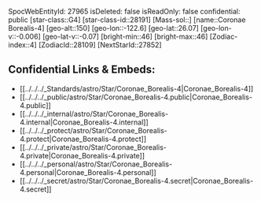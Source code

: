 ﻿---
location:
- 26.07
- 122.6
- 150
tags:
- astro/Star
type: Star
---

SpocWebEntityId: 27965
isDeleted: false
isReadOnly: false
confidential: public
[star-class::G4]
[star-class-id::28191]
[Mass-sol::]
[name::Coronae Borealis-4]
[geo-alt::150]
[geo-lon::-122.6]
[geo-lat::26.07]
[geo-lon-v::-0.006]
[geo-lat-v::-0.07]
[bright-min::46]
[bright-max::46]
[Zodiac-index::4]
[ZodiacId::28109]
[NextStarId::27852]



## Confidential Links & Embeds: 
- [[../../../_Standards/astro/Star/Coronae_Borealis-4|Coronae_Borealis-4]] 
- [[../../../_public/astro/Star/Coronae_Borealis-4.public|Coronae_Borealis-4.public]] 
- [[../../../_internal/astro/Star/Coronae_Borealis-4.internal|Coronae_Borealis-4.internal]] 
- [[../../../_protect/astro/Star/Coronae_Borealis-4.protect|Coronae_Borealis-4.protect]] 
- [[../../../_private/astro/Star/Coronae_Borealis-4.private|Coronae_Borealis-4.private]] 
- [[../../../_personal/astro/Star/Coronae_Borealis-4.personal|Coronae_Borealis-4.personal]] 
- [[../../../_secret/astro/Star/Coronae_Borealis-4.secret|Coronae_Borealis-4.secret]]

